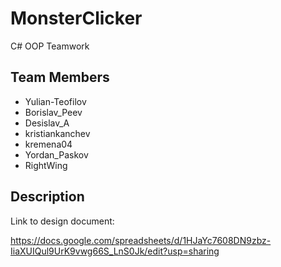 # MonsterClicker
C# OOP Teamwork
## Team Members
 - Yulian-Teofilov
 - Borislav_Peev
 - Desislav_A
 - kristiankanchev
 - kremena04
 - Yordan_Paskov
 - RightWing

## Description

Link to design document:

https://docs.google.com/spreadsheets/d/1HJaYc7608DN9zbz-IiaXUIQul9UrK9vwg66S_LnS0Jk/edit?usp=sharing
